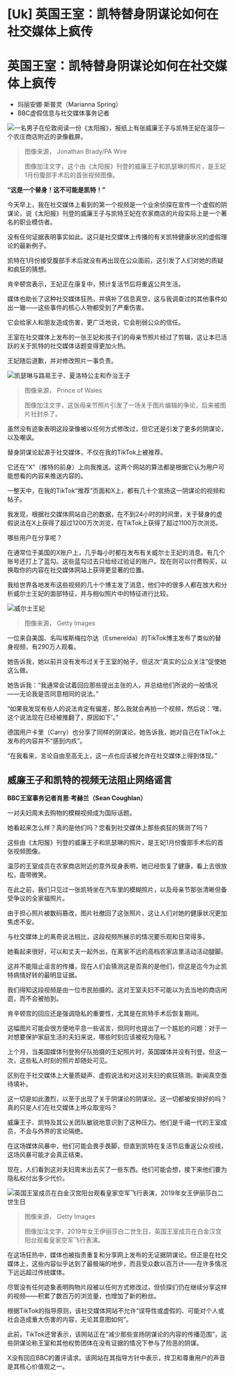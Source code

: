 # [Uk] 英国王室：凯特替身阴谋论如何在社交媒体上疯传

#  英国王室：凯特替身阴谋论如何在社交媒体上疯传

  * 玛丽安娜·斯普灵（Marianna Spring） 
  * BBC虚假信息与社交媒体事务记者 


![一名男子在伦敦阅读一份《太阳报》，报纸上有张威廉王子与凯特王妃在温莎一个农庄商店附近的录像截屏。](_132970493_9760c765-74fd-4b14-ba37-a018d165ae51.jpg)

> 图像来源，  Jonathan Brady/PA Wire
>
> 图像加注文字，这个由《太阳报》刊登的威廉王子和凯瑟琳的照片，是王妃1月份腹部手术后的首张视频图像。

**“这是一个替身！这不可能是凯特！”**

今天早上，我在社交媒体上看到的第一个视频是一个业余侦探在宣传一个虚假的阴谋论，说《太阳报》刊登的威廉王子与凯特王妃在农家商店的片段实际上是一个著名的职业模仿者。

没有任何证据表明事实如此。这只是社交媒体上传播的有关凯特健康状况的虚假理论的最新例子。

凯特在1月份接受腹部手术后就没有再出现在公众面前，这引发了人们对她的质疑和疯狂的猜想。

肯辛顿宫表示，王妃正在康复中，预计复活节后将重返公共生活。

媒体也助长了这种社交媒体狂热，并填补了信息真空，这与我调查过的其他事件如出一辙——这些事件的核心人物都受到了严重伤害。

它会给家人和朋友造成伤害，更广泛地说，它会削弱公众的信任。

王室在社交媒体上发布的一张王妃和孩子们的母亲节照片经过了剪辑，这让本已活跃的关于凯特的社交媒体话题变得更加火热。

王妃随后道歉，并对修改照片一事负责。

![凯瑟琳与路易王子、夏洛特公主和乔治王子](_132880540_1kensingtonpalace_mothersday2024.jpg)

> 图像来源，  Prince of Wales
>
> 图像加注文字，这张母亲节照片引发了一场关于图片编辑的争论，后来被图片社封杀了。

虽然没有迹象表明这段录像被以任何方式修改过，但它还是引发了更多的阴谋论，以及嘲讽。

替身阴谋论起源于社交媒体，不仅在我的TikTok上被推荐。

它还在“X”（推特的前身）上向我推送。这两个网站的算法都是根据它认为用户可能想看的内容来推送内容的。

一整天中，在我的TikTok“推荐”页面和X上，都有几十个宣扬这一阴谋论的视频和帖子。

我发现，根据社交媒体网站自己的数据，在不到24小时的时间里，关于替身的虚假说法在X上获得了超过1200万次浏览，在TikTok上获得了超过1100万次浏览。

哪些用户在分享呢？

在通常位于美国的X账户上，几乎每小时都在发布有关威尔士王妃的消息。有几个账号还打上了蓝勾。这些蓝勾过去只给经过验证的账户。现在则可以付费购买，以换取你的内容在社交媒体网站上获得更显著的位置。

我给世界各地发布这些视频的几十个博主发了消息，他们中的很多人都在放大和分析威尔士王妃的面部特征，并与相似照片中的特征进行比较。

![威尔士王妃](_132961397_976gettyimages-1689675034.jpg)

> 图像来源，  Getty Images

一位来自美国、名叫埃斯梅拉尔达（Esmerelda）的TikTok博主发布了类似的替身视频，有290万人观看。

她告诉我，她以前并没有发布过关于王室的帖子，但这次“真实的公众关注”促使她这么做。

她告诉我：“我通常会试着回应那些提出主张的人，并总结他们所说的一般情况——无论我是否同意相同的说法。”

“如果我发现有些人的说法肯定有偏差，那么我就会再拍一个视频，然后说：‘嘿，这个说法现在已经被推翻了，原因如下’。”

德国用户卡里（Carry）也分享了同样的阴谋论，她告诉我，她对自己在TikTok上发布的内容并不“感到内疚”。

“在我看来，言论自由至高无上，这一点也应该被允许在社交媒体上得到体现。”

##  威廉王子和凯特的视频无法阻止网络谣言

**BBC王室事务记者肖恩·考赫兰（Sean Coughlan）**

一对夫妇周末去购物的模糊视频成为国际话题。

她看起来怎么样？真的是他们吗？您看到社交媒体上那些疯狂的猜测了吗？

这些由《太阳报》刊登的威廉王子和凯瑟琳的照片，是王妃1月份腹部手术后的首张视频图像。

温莎的王室成员在农家商店附近的意外现身表明，她已经恢复了健康，看上去很放松，面带微笑。

在此之前，我们只见过一张凯特坐在汽车里的模糊照片，以及母亲节那张清晰但备受争议的全家福照片。

由于担心照片被数码篡改，图片社撤回了这张照片，这让人们对她的健康状况更加焦虑不安。

与社交媒体上的离奇说法相比，这段视频所展示的情况要乐观和日常得多。

她看起来很好，可以和丈夫一起外出，在离家不远的高档农家店里活动活动腿脚。

这并不能阻止谣言的传播，现在人们会猜测这是否真的是他们，但这是迄今为止凯特病情好转的最明显证据。

我们得知这段视频是由一位市民拍摄的。这对王室夫妇不可能以为去当地的商店闲逛，而不会被拍到。

肯辛顿宫的回应还是强调隐私的重要性，尤其是在凯特手术后恢复期间。

这幅图片可能会很方便地平息一些谣言，但同时也提出了一个尴尬的问题：对于一对想要保护家庭生活的夫妇来说，哪些时刻应该被视为隐私？

上个月，当美国媒体刊登狗仔队拍摄的王妃照片时，英国媒体并没有刊登。但这一次，这些私人时刻的照片却随处可见。

区别在于社交媒体上大量质疑声、虚假说法和对这对夫妇的疯狂猜测。新闻真空亟待填补。

这一切是如此激烈，以至于出现了关于阴谋论的阴谋论。这一切都被安排好的吗？真的只是人们在社交媒体上哗众取宠吗？

威廉王子、凯特及其公关团队敏锐地意识到了这种压力。他们是千禧一代的王室成员，不会与外界的言论隔绝。

在这场媒体风暴中，他们可能会畏手畏脚，但直到凯特在复活节后重返公众视线，这场风暴可能才会真正结束。

现在，人们看到这对夫妇周末出去买了一些东西。他们可能会想，接下来他们要为隐私权付出多少代价。

![英国王室成员在白金汉宫阳台观看皇家空军飞行表演，2019年女王伊丽莎白二世生日](_132970306_2gettyimages-1148507189.jpg)

> 图像来源，  Getty Images
>
> 图像加注文字，2019年女王伊丽莎白二世生日，英国王室成员在白金汉宫阳台观看皇家空军飞行表演。

在这场狂热中，媒体也被指责重复和分享网上发布的无证据阴谋论。但正是在社交媒体上，这些内容似乎达到了最极端的地步，而且受众数以百万计——在许多情况下远远超过传统媒体。

尽管没有任何迹象表明购物片段被以任何方式修改过，但侦探们仍在继续分享这样的视频——积累了数百万的浏览量，也增加了新的粉丝。

根据TikTok的指导原则，该社交媒体网站不允许“误导性或虚假的、可能对个人或社会造成重大伤害的内容，无论其意图如何”。

此前，TikTok还曾表示，该网站正在“减少那些宣扬阴谋论的内容的传播范围”，这些阴谋论称王室和其他权势团体在没有证据的情况下参与了险恶的阴谋。

X没有回应BBC的置评请求。该网站在其指导方针中表示，捍卫和尊重用户的声音是其核心价值观之一。


